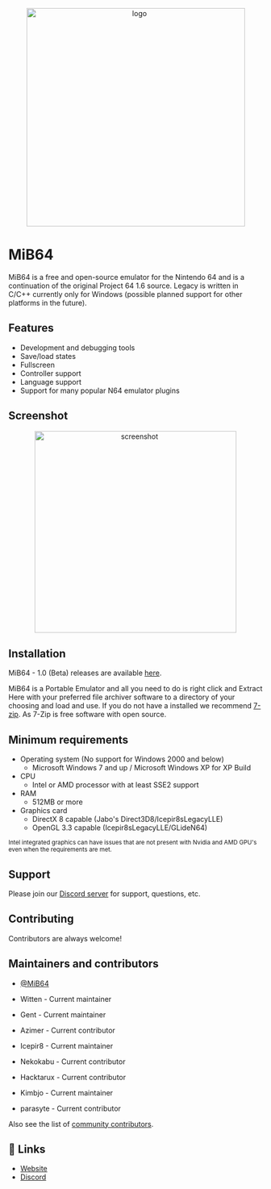 <p align="center">
  <img src="https://www.mib64.net/data/uploads/mib64_banner_logo.png" alt="logo" width="433" />
</p>

# MiB64

MiB64 is a free and open-source emulator for the Nintendo 64 and is a continuation of the original Project 64 1.6 source. Legacy is written in C/C++ currently only for Windows (possible planned support for other platforms in the future).

## Features

- Development and debugging tools
- Save/load states
- Fullscreen
- Controller support
- Language support
- Support for many popular N64 emulator plugins

## Screenshot

<p align="center">
  <img src="https://www.mib64.net/data/uploads/Docs/screen_about_2024.png" alt="screenshot" width="400" />
</p>

## Installation

MiB64 - 1.0 (Beta) releases are available [here](https://github.com/mib64team/MiB64/releases).

MiB64 is a Portable Emulator and all you need to do is right click and Extract Here with your preferred file archiver software to a directory of your choosing and load and use. If you do not have a installed we recommend [7-zip](https://www.7-zip.org). As 7-Zip is free software with open source.

## Minimum requirements

* Operating system (No support for Windows 2000 and below)
  *  Microsoft Windows 7 and up / Microsoft Windows XP for XP Build
* CPU
  * Intel or AMD processor with at least SSE2 support
* RAM
  * 512MB or more
* Graphics card
  * DirectX 8 capable (Jabo's Direct3D8/Icepir8sLegacyLLE)
  * OpenGL 3.3 capable (Icepir8sLegacyLLE/GLideN64)
  
<sub>Intel integrated graphics can have issues that are not present with Nvidia and AMD GPU's even when the requirements are met.</sub>

## Support

Please join our [Discord server](https://discord.gg/ha7HWAFE8uc) for support, questions, etc.

## Contributing

Contributors are always welcome!

## Maintainers and contributors

- [@MiB64](https://github.com/mib64team/MiB64)

- Witten - Current maintainer
- Gent - Current maintainer
- Azimer - Current contributor
- Icepir8 - Current maintainer
- Nekokabu - Current contributor
- Hacktarux - Current contributor
- Kimbjo - Current maintainer
- parasyte - Current contributor



Also see the list of [community contributors](https://github.com/mib64team/MiB64/graphs/contributors).

## 🔗 Links
- [Website](https://www.mib64.net/)
- [Discord](https://discord.gg/ha7HWAFE8u)


